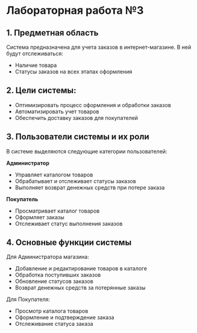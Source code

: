 # Лабораторная работа №3

## 1. Предметная область
Система предназначена для учета заказов в интернет-магазине. В ней будут отслеживаться:
- Наличие товара
- Статусы заказов на всех этапах оформления


## 2. Цели системы:
- Оптимизировать процесс оформления и обработки заказов
- Автоматизировать учет товаров
- Обеспечить доставку заказов для покупателей


## 3. Пользователи системы и их роли

В системе выделяются следующие категории пользователей:

**Администратор**
- Управляет каталогом товаров
- Обрабатывает и отслеживает статусы заказов
- Выполняет возврат денежных средств при потере заказа

**Покупатель**
- Просматривает каталог товаров
- Оформляет заказы
- Отслеживает статус выполнения заказов

## 4. Основные функции системы

Для Администратора магазина:
- Добавление и редактирование товаров в каталоге
- Обработка поступивших заказов
- Обновление статусов заказов
- Возврат денежных средств за потерянные заказы

Для Покупателя:
- Просмотр каталога товаров
- Оформление и подтверждение заказа
- Отслеживание статуса заказа 

